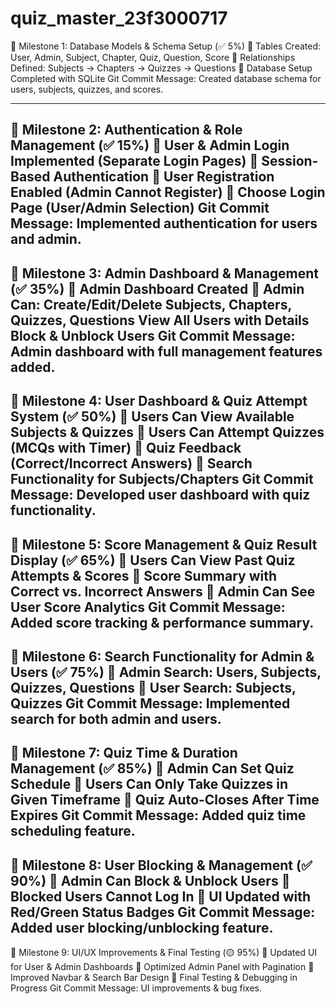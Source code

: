 # quiz_master_23f3000717

📍 Milestone 1: Database Models & Schema Setup (✅ 5%)
📌 Tables Created: User, Admin, Subject, Chapter, Quiz, Question, Score
📌 Relationships Defined: Subjects → Chapters → Quizzes → Questions
📌 Database Setup Completed with SQLite
Git Commit Message: Created database schema for users, subjects, quizzes, and scores.

--------------------------------------------------------------------------------------------------
📍 Milestone 2: Authentication & Role Management (✅ 15%)
📌 User & Admin Login Implemented (Separate Login Pages)
📌 Session-Based Authentication
📌 User Registration Enabled (Admin Cannot Register)
📌 Choose Login Page (User/Admin Selection)
Git Commit Message: Implemented authentication for users and admin.
-------------------------------------------------------------------------------------------------
📍 Milestone 3: Admin Dashboard & Management (✅ 35%)
📌 Admin Dashboard Created
📌 Admin Can:
Create/Edit/Delete Subjects, Chapters, Quizzes, Questions
View All Users with Details
Block & Unblock Users
Git Commit Message: Admin dashboard with full management features added.
-------------------------------------------------------------------------------------------------
📍 Milestone 4: User Dashboard & Quiz Attempt System (✅ 50%)
📌 Users Can View Available Subjects & Quizzes
📌 Users Can Attempt Quizzes (MCQs with Timer)
📌 Quiz Feedback (Correct/Incorrect Answers)
📌 Search Functionality for Subjects/Chapters
Git Commit Message: Developed user dashboard with quiz functionality.
-----------------------------------------------------------------------------------------------------
📍 Milestone 5: Score Management & Quiz Result Display (✅ 65%)
📌 Users Can View Past Quiz Attempts & Scores
📌 Score Summary with Correct vs. Incorrect Answers
📌 Admin Can See User Score Analytics
Git Commit Message: Added score tracking & performance summary.
----------------------------------------------------------------------------------------------------
📍 Milestone 6: Search Functionality for Admin & Users (✅ 75%)
📌 Admin Search: Users, Subjects, Quizzes, Questions
📌 User Search: Subjects, Quizzes
Git Commit Message: Implemented search for both admin and users.
--------------------------------------------------------------------------------------------------
📍 Milestone 7: Quiz Time & Duration Management (✅ 85%)
📌 Admin Can Set Quiz Schedule
📌 Users Can Only Take Quizzes in Given Timeframe
📌 Quiz Auto-Closes After Time Expires
Git Commit Message: Added quiz time scheduling feature.
----------------------------------------------------------------------------------------------------
📍 Milestone 8: User Blocking & Management (✅ 90%)
📌 Admin Can Block & Unblock Users
📌 Blocked Users Cannot Log In
📌 UI Updated with Red/Green Status Badges
Git Commit Message: Added user blocking/unblocking feature.
------------------------------------------------------------------------------------------------------
📍 Milestone 9: UI/UX Improvements & Final Testing (🟡 95%)
📌 Updated UI for User & Admin Dashboards
📌 Optimized Admin Panel with Pagination
📌 Improved Navbar & Search Bar Design
📌 Final Testing & Debugging in Progress
Git Commit Message: UI improvements & bug fixes.
